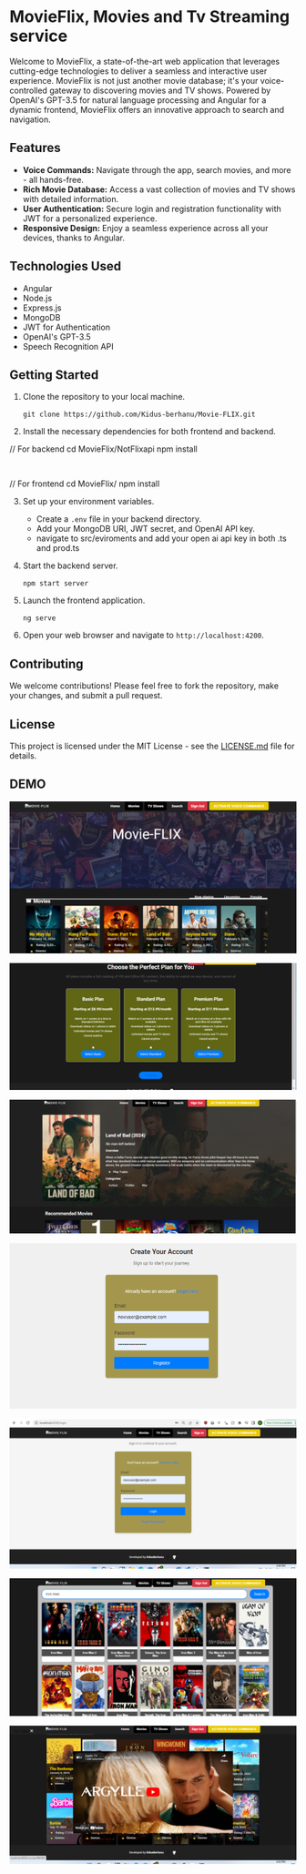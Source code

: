 # MovieFlix, Movies and Tv Streaming service

Welcome to MovieFlix, a state-of-the-art web application that leverages cutting-edge technologies to deliver a seamless and interactive user experience. MovieFlix is not just another movie database; it's your voice-controlled gateway to discovering movies and TV shows. Powered by OpenAI's GPT-3.5 for natural language processing and Angular for a dynamic frontend, MovieFlix offers an innovative approach to search and navigation.

## Features

- **Voice Commands:** Navigate through the app, search movies, and more - all hands-free.
- **Rich Movie Database:** Access a vast collection of movies and TV shows with detailed information.
- **User Authentication:** Secure login and registration functionality with JWT for a personalized experience.
- **Responsive Design:** Enjoy a seamless experience across all your devices, thanks to Angular.

## Technologies Used

- Angular
- Node.js
- Express.js
- MongoDB
- JWT for Authentication
- OpenAI's GPT-3.5
- Speech Recognition API

## Getting Started

1. Clone the repository to your local machine.
   ```
   git clone https://github.com/Kidus-berhanu/Movie-FLIX.git
   ```
2. Install the necessary dependencies for both frontend and backend.

  // For backend
   cd MovieFlix/NotFlixapi
   npm install
   ```
    
   ```
   // For frontend
   cd MovieFlix/
   npm install
  

   
3. Set up your environment variables.
   - Create a `.env` file in your backend directory.
   - Add your MongoDB URI, JWT secret, and OpenAI API key.
   - navigate to src/eviroments and add your open ai api key in both .ts and prod.ts 

4. Start the backend server.
   ```
   npm start server
   ```
5. Launch the frontend application.
   ```
   ng serve
   ```
6. Open your web browser and navigate to `http://localhost:4200`.

## Contributing

We welcome contributions! Please feel free to fork the repository, make your changes, and submit a pull request.

## License

This project is licensed under the MIT License - see the [LICENSE.md](LICENSE.md) file for details.

## DEMO
![Screenshot 2024-03-11 032515](https://github.com/Kidus-berhanu/Movie-FLIX/blob/master/Screenshot%202024-03-11%20032515.png)

![Choose Plan](https://github.com/Kidus-berhanu/Movie-FLIX/blob/master/chooseplan.png)

![Screenshot 2024-03-11 032543](https://github.com/Kidus-berhanu/Movie-FLIX/blob/master/Screenshot%202024-03-11%20032543.png)

![Register](https://github.com/Kidus-berhanu/Movie-FLIX/blob/master/REGISTER.png)

![Login](https://github.com/Kidus-berhanu/Movie-FLIX/blob/master/login.png)

![Search](https://github.com/Kidus-berhanu/Movie-FLIX/blob/master/search.png)

![Youtube](https://github.com/Kidus-berhanu/Movie-FLIX/blob/master/youtube.png)


